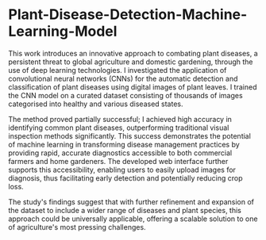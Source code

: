 # Plant-Disease-Detection-Machine-Learning-Model
This work introduces an innovative approach to combating plant diseases, a persistent threat to global agriculture and domestic gardening, through the use of deep learning technologies. I investigated the application of convolutional neural networks (CNNs) for the automatic detection and classification of plant diseases using digital images of plant leaves. I trained the CNN model on a curated dataset consisting of thousands of images categorised into healthy and various diseased states.

The method proved partially successful; I achieved high accuracy in identifying common plant diseases, outperforming traditional visual inspection methods significantly. This success demonstrates the potential of machine learning in transforming disease management practices by providing rapid, accurate diagnostics accessible to both commercial farmers and home gardeners. The developed web interface further supports this accessibility, enabling users to easily upload images for diagnosis, thus facilitating early detection and potentially reducing crop loss.

The study's findings suggest that with further refinement and expansion of the dataset to include a wider range of diseases and plant species, this approach could be universally applicable, offering a scalable solution to one of agriculture's most pressing challenges.
